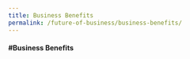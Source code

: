 ```yaml
---
title: Business Benefits
permalink: /future-of-business/business-benefits/
---
```


#### **\#Business Benefits**
